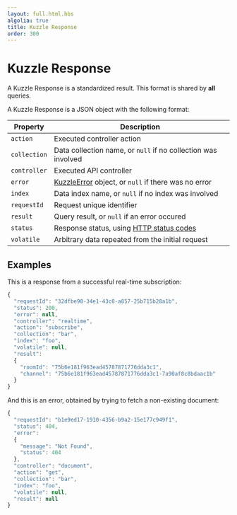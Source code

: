 ```yaml
---
layout: full.html.hbs
algolia: true
title: Kuzzle Response
order: 300
---
```


# Kuzzle Response

A Kuzzle Response is a standardized result. This format is shared by **all** queries.

A Kuzzle Response is a JSON object with the following format:

| Property | Description |
|----------|-------------|
| `action` | Executed controller action
| `collection` | Data collection name, or `null` if no collection was involved |
| `controller` | Executed API controller |
| `error` | [KuzzleError]({{site_base_path}}api/1/errors) object, or `null` if there was no error |
| `index` | Data index name, or `null` if no index was involved |
| `requestId` | Request unique identifier |
| `result` | Query result, or `null` if an error occured |
| `status` | Response status, using [HTTP status codes](https://en.wikipedia.org/wiki/List_of_HTTP_status_codes) |
| `volatile` | Arbitrary data repeated from the initial request |


## Examples

This is a response from a successful real-time subscription:

```javascript
{
  "requestId": "32dfbe90-34e1-43c0-a857-25b715b28a1b",
  "status": 200,
  "error": null,
  "controller": "realtime",
  "action": "subscribe",
  "collection": "bar",
  "index": "foo",
  "volatile": null,
  "result":
  {
    "roomId": "75b6e181f963ead45787871776dda3c1",
    "channel": "75b6e181f963ead45787871776dda3c1-7a90af8c8bdaac1b"
  }
}
```

And this is an error, obtained by trying to fetch a non-existing document:

```javascript
{
  "requestId": "b1e9ed17-1910-4356-b9a2-15e177c949f1",
  "status": 404,
  "error":
  {
    "message": "Not Found",
    "status": 404
  },
  "controller": "document",
  "action": "get",
  "collection": "bar",
  "index": "foo",
  "volatile": null,
  "result": null
}
```
